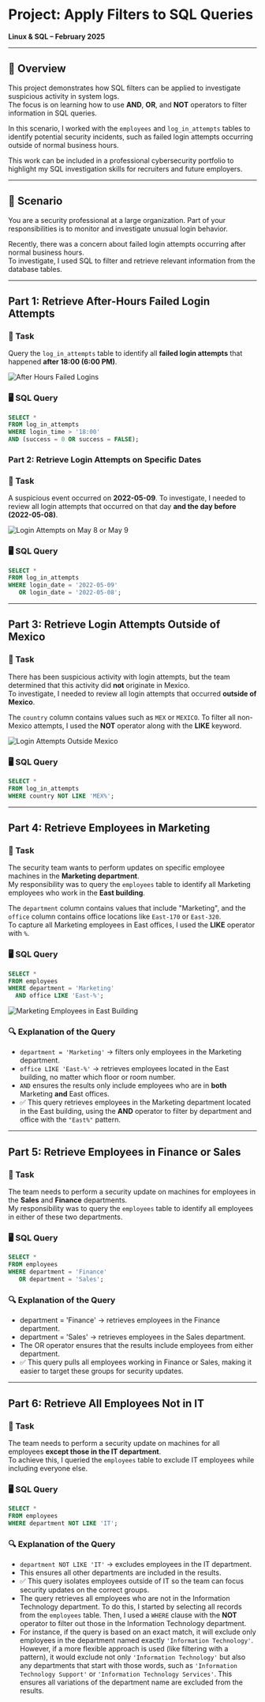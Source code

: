 # Project: Apply Filters to SQL Queries  

**Linux & SQL – February 2025**  

---

## 📌 Overview
This project demonstrates how SQL filters can be applied to investigate suspicious activity in system logs.  
The focus is on learning how to use **AND**, **OR**, and **NOT** operators to filter information in SQL queries.  

In this scenario, I worked with the `employees` and `log_in_attempts` tables to identify potential security incidents, such as failed login attempts occurring outside of normal business hours.  

This work can be included in a professional cybersecurity portfolio to highlight my SQL investigation skills for recruiters and future employers.  

---

## 🎯 Scenario
You are a security professional at a large organization. Part of your responsibilities is to monitor and investigate unusual login behavior.  

Recently, there was a concern about failed login attempts occurring after normal business hours.  
To investigate, I used SQL to filter and retrieve relevant information from the database tables.  

---

## Part 1: Retrieve After-Hours Failed Login Attempts  

### 📝 Task
Query the `log_in_attempts` table to identify all **failed login attempts** that happened **after 18:00 (6:00 PM)**.  


![After Hours Failed Logins](images/sql_output_fixed.png)
  

### 🖥️ SQL Query
```sql
SELECT *
FROM log_in_attempts
WHERE login_time > '18:00'
AND (success = 0 OR success = FALSE);

```
### Part 2: Retrieve Login Attempts on Specific Dates  

### 📝 Task  
A suspicious event occurred on **2022-05-09**. To investigate, I needed to review all login attempts that occurred on that day **and the day before (2022-05-08)**.  

![Login Attempts on May 8 or May 9](sql_output_part2_fixed.png)


### 🖥️ SQL Query  
```sql
SELECT *
FROM log_in_attempts
WHERE login_date = '2022-05-09'
   OR login_date = '2022-05-08';


```
---

## Part 3: Retrieve Login Attempts Outside of Mexico  

### 📝 Task  
There has been suspicious activity with login attempts, but the team determined that this activity did **not** originate in Mexico.  
To investigate, I needed to review all login attempts that occurred **outside of Mexico**.  

The `country` column contains values such as `MEX` or `MEXICO`. To filter all non-Mexico attempts, I used the **NOT** operator along with the **LIKE** keyword.  

![Login Attempts Outside Mexico](IMG_3877.jpeg)

### 🖥️ SQL Query  
```sql
SELECT *
FROM log_in_attempts
WHERE country NOT LIKE 'MEX%';

```
---

## Part 4: Retrieve Employees in Marketing  

### 📝 Task  
The security team wants to perform updates on specific employee machines in the **Marketing department**.  
My responsibility was to query the `employees` table to identify all Marketing employees who work in the **East building**.  

The `department` column contains values that include "Marketing", and the `office` column contains office locations like `East-170` or `East-320`.  
To capture all Marketing employees in East offices, I used the **LIKE** operator with `%`.  

### 🖥️ SQL Query  
```sql
SELECT *
FROM employees
WHERE department = 'Marketing'
  AND office LIKE 'East-%';
```

![Marketing Employees in East Building](IMG_3890.jpeg)

### 🔍 Explanation of the Query  

- `department = 'Marketing'` → filters only employees in the Marketing department.  
- `office LIKE 'East-%'` → retrieves employees located in the East building, no matter which floor or room number.  
- `AND` ensures the results only include employees who are in **both** Marketing **and** East offices.  
- ✅ This query retrieves employees in the Marketing department located in the East building, using the **AND** operator to filter by department and office with the `"East%"` pattern.



---

## Part 5: Retrieve Employees in Finance or Sales  

### 📝 Task  
The team needs to perform a security update on machines for employees in the **Sales** and **Finance** departments.  
My responsibility was to query the `employees` table to identify all employees in either of these two departments.  

### 🖥️ SQL Query  
```sql
SELECT *
FROM employees
WHERE department = 'Finance'
   OR department = 'Sales';
```
### 🔍 Explanation of the Query

- department = 'Finance' → retrieves employees in the Finance department.  
- department = 'Sales' → retrieves employees in the Sales department.  
- The OR operator ensures that the results include employees from either department.  
- ✅ This query pulls all employees working in Finance or Sales, making it easier to target these groups for security updates.  

---

## Part 6: Retrieve All Employees Not in IT  

### 📝 Task  
The team needs to perform a security update on machines for all employees **except those in the IT department**.  
To achieve this, I queried the `employees` table to exclude IT employees while including everyone else.  

### 🖥️ SQL Query  
```sql
SELECT *
FROM employees
WHERE department NOT LIKE 'IT';
```
### 🔍 Explanation of the Query

- `department NOT LIKE 'IT'` → excludes employees in the IT department.  
- This ensures all other departments are included in the results.  
- ✅ This query isolates employees outside of IT so the team can focus security updates on the correct groups.  
- The query retrieves all employees who are not in the Information Technology department. To do this, I started by selecting all records from the `employees` table. Then, I used a `WHERE` clause with the **NOT** operator to filter out those in the Information Technology department.  
- For instance, if the query is based on an exact match, it will exclude only employees in the department named exactly `'Information Technology'`. However, if a more flexible approach is used (like filtering with a pattern), it would exclude not only `'Information Technology'` but also any departments that start with those words, such as `'Information Technology Support'` or `'Information Technology Services'`. This ensures all variations of the department name are excluded from the results.  
